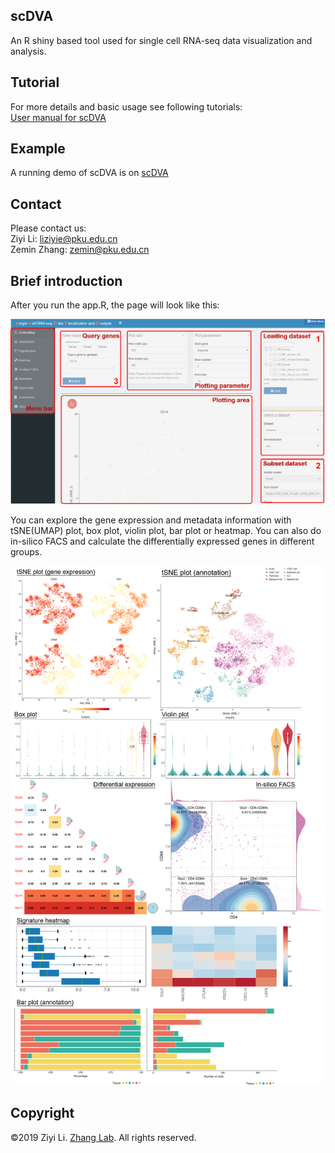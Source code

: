 ## scDVA
An R shiny based tool used for single cell RNA-seq data visualization and analysis.
 
## Tutorial
For more details and basic usage see following tutorials:  
[User manual for scDVA](https://github.com/liziyie/scDVA/blob/master/www/User%20Manual%20of%20scDVA.pdf)  

## Example
A running demo of scDVA is on [scDVA](http://crcleukocyte.cancer-pku.cn/)

## Contact
Please contact us:  
Ziyi Li: liziyie@pku.edu.cn  
Zemin Zhang: zemin@pku.edu.cn

## Brief introduction
After you run the app.R, the page will look like this:

![Page Layout](/img/page_layout.png)

You can explore the gene expression and metadata information with tSNE(UMAP) plot, box plot, violin plot, bar plot or heatmap. You can also do in-silico FACS and calculate the differentially expressed genes in different groups.

![Figures plot](/img/plot.png)

## Copyright
©2019 Ziyi Li. [Zhang Lab](http://cancer-pku.cn/). All rights reserved.
